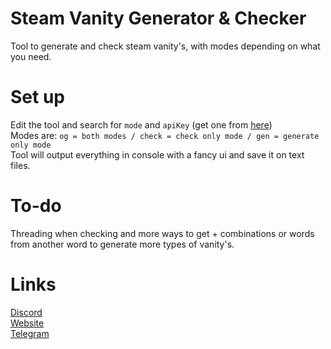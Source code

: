 # Steam Vanity Generator & Checker
 Tool to generate and check steam vanity's, with modes depending on what you need.
# Set up
Edit the tool and search for `mode` and `apiKey` (get one from [here](https://steamcommunity.com/dev/apikey))<br />
Modes are: `og = both modes / check = check only mode / gen = generate only mode`<br />
Tool will output everything in console with a fancy ui and save it on text files.
# To-do
Threading when checking and more ways to get + combinations or words from another word to generate more types of vanity's.
# Links
[Discord](https://discord.gg/kws)<br />
[Website](https://kwayservices.top)<br />
[Telegram](https://t.me/kwaytv)<br />

